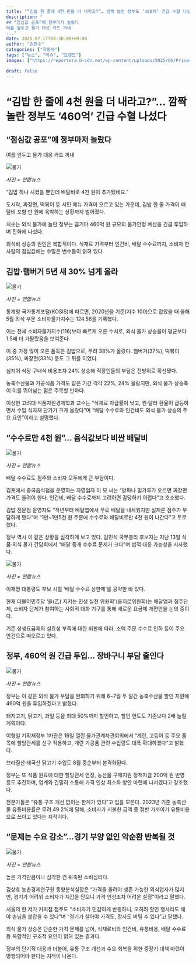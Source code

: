 ```yaml
---
title: "“김밥 한 줄에 4천 원을 더 내라고?”… 깜짝 놀란 정부도 ‘460억’ 긴급 수혈 나섰다"
description: "
## “점심값 공포”에 정부마저 놀랐다
여름 앞두고 물가 대응 카드 꺼내
..."
date: 2025-07-17T00:30:00+09:00
author: "김한수"
categories: ["자동차"]
tags: ["뉴스", "이슈", "트렌드"]
images: ["https://reportera.b-cdn.net/wp-content/uploads/2025/06/Prices-of-eating-out-have-soared-25-in-5-years-1024x576.jpg"]

draft: false
---
```


# “김밥 한 줄에 4천 원을 더 내라고?”… 깜짝 놀란 정부도 ‘460억’ 긴급 수혈 나섰다


## “점심값 공포”에 정부마저 놀랐다
여름 앞두고 물가 대응 카드 꺼내


![물가](https://reportera.b-cdn.net/wp-content/uploads/2025/06/Prices-of-eating-out-have-soared-25-in-5-years-1024x576.jpg)

*사진 = 연합뉴스*

“김밥 하나 시켰을 뿐인데 배달비로 4천 원이 추가됐네요.”

도시락, 짜장면, 떡볶이 등 서민 메뉴 가격이 오르고 있는 가운데, 김밥 한 줄 가격이 배달비 포함 만 원에 육박하는 상황까지 벌어졌다.

치솟는 외식 물가에 놀란 정부는 급기야 460억 원 규모의 물가안정 예산을 긴급 투입하며 진화에 나섰다.

외식비 상승의 원인은 복합적이다. 식재료 가격부터 인건비, 배달 수수료까지, 소비자 한 사람의 점심값에는 수많은 변수들이 얽혀 있다.


## 김밥·햄버거 5년 새 30% 넘게 올라


![물가](https://reportera.b-cdn.net/wp-content/uploads/2025/06/외식-2-1024x695.jpg)

*사진 = 연합뉴스*

통계청 국가통계포털(KOSIS)에 따르면, 2020년을 기준(지수 100)으로 잡았을 때 올해 5월 외식 부문 소비자물가지수는 124.56을 기록했다.

이는 전체 소비자물가지수(116)보다 빠르게 오른 수치로, 외식 물가 상승률이 평균보다 1.5배 더 가팔랐음을 보여준다.

이 중 가장 많이 오른 품목은 김밥으로, 무려 38%가 올랐다. 햄버거(37%), 떡볶이(35%), 짜장면(33%) 등도 그 뒤를 이었다.

심지어 식당 구내식 비용조차 24% 상승해 직장인들의 부담은 전방위로 확산됐다.

농축수산물과 가공식품 가격도 같은 기간 각각 22%, 24% 올랐지만, 외식 물가 상승폭이 이를 뛰어넘는 점은 주목할 만하다.

이상현 고려대 식품자원경제학과 교수는 “식재료 자급률이 낮고, 원·달러 환율이 급등하면서 수입 식자재 단가가 크게 올랐다”며 “배달 수수료와 인건비도 외식 물가 상승의 주요 요인”이라고 설명했다.


## “수수료만 4천 원”… 음식값보다 비싼 배달비


![물가](https://reportera.b-cdn.net/wp-content/uploads/2025/06/배달-2-1024x576.jpg)

*사진 = 연합뉴스*

배달 수수료도 점주와 소비자 모두에게 큰 부담이다.

김포에서 중국음식점을 운영하는 자영업자 이 모 씨는 “양파나 밀가루가 오르면 짜장면 가격도 올려야 한다. 인건비, 배달 수수료까지 고려하면 감당하기 어렵다”고 호소했다.

김밥 전문점 운영자도 “작년부터 배달앱에서 무료 배달을 내세웠지만 실제론 점주가 부담하게 됐다”며 “1만~1만5천 원 주문에 수수료와 배달비로만 4천 원이 나간다”고 토로했다.

정부 역시 이 같은 상황을 심각하게 보고 있다. 김민석 국무총리 후보자는 지난 13일 식품·외식 물가 간담회에서 “배달 중개 수수료 문제가 크다”며 법적 대응 가능성을 시사했다.

![물가](https://reportera.b-cdn.net/wp-content/uploads/2025/06/배달-1-1024x683.jpg)

*사진 = 연합뉴스*

이재명 대통령도 후보 시절 ‘배달 수수료 상한제’를 공약한 바 있다.

현재 더불어민주당 ‘을(乙) 지키는 민생 실천 위원회'(을지로위원회)는 배달앱과 점주단체, 소비자 단체가 참여하는 사회적 대화 기구를 통해 새로운 요금제 개편안을 논의 중이다.

기존 상생요금제의 실효성 부족에 대한 비판에 따라, 소액 주문 수수료 인하 등이 주요 안건으로 떠오르고 있다.


## 정부, 460억 원 긴급 투입… 장바구니 부담 줄인다


![물가](https://reportera.b-cdn.net/wp-content/uploads/2025/06/batch_PCM20230426000133990_P4-1-1024x665.jpg)

*사진 = 연합뉴스*

정부는 이 같은 외식 물가 부담을 완화하기 위해 6~7월 두 달간 농축수산물 할인 지원에 460억 원을 투입하겠다고 밝혔다.

돼지고기, 닭고기, 과일 등을 최대 50%까지 할인하고, 할인 한도도 기존보다 2배 늘릴 계획이다.

이형일 기획재정부 1차관은 16일 열린 물가관계차관회의에서 “계란, 고등어 등 주요 품목에 할당관세를 신규 적용하고, 계란 가공품 관련 수입량도 대폭 확대하겠다”고 밝혔다.

브라질산·태국산 닭고기 수입도 8월 중순부터 본격화된다.

정부는 또 식품 원료에 대한 할당관세 연장, 농산물 구매지원 정책자금 200억 원 반영 등도 추진하며, 업계와 긴밀히 소통해 가격 인상 최소화 방안 마련에 나서겠다고 강조했다.

전문가들은 “유통 구조 개선 없이는 한계가 있다”고 입을 모은다. 2023년 기준 농축산물 유통비용률은 무려 49.2%에 달해, 소비자가 지불한 금액 중 절반 가까이가 유통비용으로 쓰이고 있다는 지적이다.


## “문제는 수요 감소”…경기 부양 없인 악순환 반복될 것


![물가](https://reportera.b-cdn.net/wp-content/uploads/2025/06/카페-2-1024x683.jpg)

*사진 = 연합뉴스*

높은 가격만큼이나 심각한 건 위축된 소비심리다.

김상효 농촌경제연구원 동향분석실장은 “가격을 올려야 생존 가능한 외식업자가 많지만, 경기가 어려워 소비자가 지갑을 닫으니 가격 인상조차 어려운 실정”이라고 말했다.

서울의 한 저가 커피점 점주도 “소비자가 민감하게 반응하니, 오히려 할인 행사라도 해야 손님을 붙잡을 수 있다”며 “경기가 살아야 가격도, 장사도 버틸 수 있다”고 말했다.

외식 물가 상승은 단순한 가격 문제를 넘어, 식재료비와 인건비, 유통비용, 배달 수수료 등 복합적인 구조적 요인이 얽혀 있는 결과다.

정부의 단기적 대응과 더불어, 유통 구조 개선과 수요 회복을 위한 중장기 대책 마련이 병행되어야 한다는 지적이 나온다.
